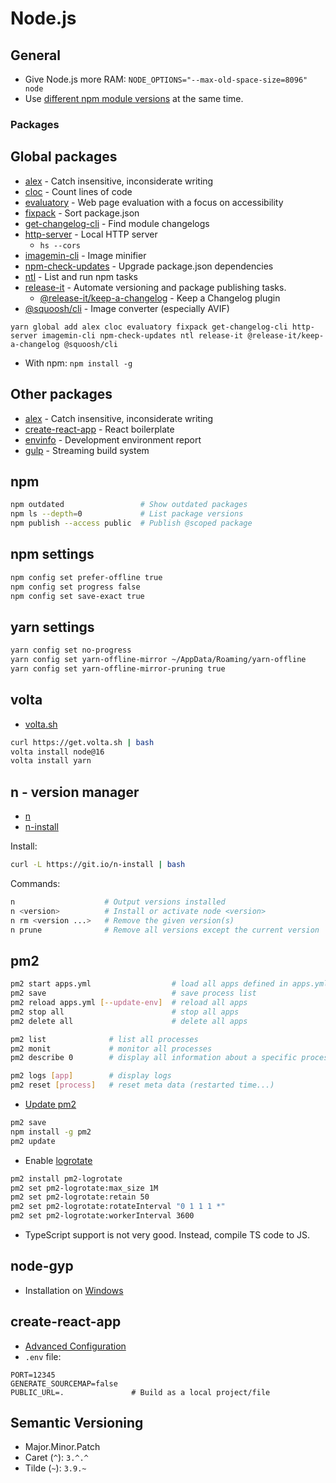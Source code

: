 # Node.js

## General

- Give Node.js more RAM: `NODE_OPTIONS="--max-old-space-size=8096" node`
- Use [different npm module versions](https://mariosfakiolas.com/blog/install-multiple-major-versions-of-a-node-module-with-npm/) at the same time.

### Packages

## Global packages

- [alex](https://www.npmjs.com/package/alex) - Catch insensitive, inconsiderate writing
- [cloc](https://www.npmjs.com/package/cloc) - Count lines of code
- [evaluatory](https://github.com/darekkay/evaluatory) - Web page evaluation with a focus on accessibility
- [fixpack](https://www.npmjs.com/package/fixpack) - Sort package.json
- [get-changelog-cli](https://www.npmjs.com/package/get-changelog-cli) - Find module changelogs
- [http-server](https://www.npmjs.com/package/http-server) - Local HTTP server
  - `hs --cors`
- [imagemin-cli](https://www.npmjs.com/package/imagemin-cli) - Image minifier
- [npm-check-updates](https://www.npmjs.com/package/npm-check-updates) - Upgrade package.json dependencies
- [ntl](https://www.npmjs.com/package/ntl) - List and run npm tasks
- [release-it](https://www.npmjs.com/package/release-it) - Automate versioning and package publishing tasks.
  - [@release-it/keep-a-changelog](https://github.com/release-it/keep-a-changelog) - Keep a Changelog plugin
- [@squoosh/cli](https://www.npmjs.com/package/@squoosh/cli) - Image converter (especially AVIF)

```
yarn global add alex cloc evaluatory fixpack get-changelog-cli http-server imagemin-cli npm-check-updates ntl release-it @release-it/keep-a-changelog @squoosh/cli
```

- With npm: `npm install -g`

## Other packages

- [alex](https://github.com/get-alex/alex) - Catch insensitive, inconsiderate writing
- [create-react-app](https://github.com/facebook/create-react-app) - React boilerplate
- [envinfo](https://github.com/tabrindle/envinfo) - Development environment report
- [gulp](https://gruntjs.com/) - Streaming build system

## npm

```bash
npm outdated                 # Show outdated packages
npm ls --depth=0             # List package versions
npm publish --access public  # Publish @scoped package
```

## npm settings

```bash
npm config set prefer-offline true
npm config set progress false
npm config set save-exact true
```

## yarn settings

```bash
yarn config set no-progress
yarn config set yarn-offline-mirror ~/AppData/Roaming/yarn-offline
yarn config set yarn-offline-mirror-pruning true
```

## volta

- [volta.sh](https://volta.sh/)

```bash
curl https://get.volta.sh | bash
volta install node@16
volta install yarn
```

## n - version manager

- [n](https://github.com/tj/n)
- [n-install](https://github.com/mklement0/n-install)

Install:

```bash
curl -L https://git.io/n-install | bash
```

Commands:

```bash
n                    # Output versions installed
n <version>          # Install or activate node <version>
n rm <version ...>   # Remove the given version(s)
n prune              # Remove all versions except the current version
```

## pm2

```bash
pm2 start apps.yml                  # load all apps defined in apps.yml
pm2 save                            # save process list
pm2 reload apps.yml [--update-env]  # reload all apps
pm2 stop all                        # stop all apps
pm2 delete all                      # delete all apps

pm2 list              # list all processes
pm2 monit             # monitor all processes
pm2 describe 0        # display all information about a specific process

pm2 logs [app]        # display logs
pm2 reset [process]   # reset meta data (restarted time...)
```

- [Update pm2](http://pm2.keymetrics.io/docs/usage/update-pm2/)

```bash
pm2 save
npm install -g pm2
pm2 update
```

- Enable [logrotate](https://github.com/keymetrics/pm2-logrotate)

```bash
pm2 install pm2-logrotate
pm2 set pm2-logrotate:max_size 1M
pm2 set pm2-logrotate:retain 50
pm2 set pm2-logrotate:rotateInterval "0 1 1 1 *"
pm2 set pm2-logrotate:workerInterval 3600
```

- TypeScript support is not very good. Instead, compile TS code to JS.

## node-gyp

- Installation on [Windows](https://github.com/nodejs/node-gyp#on-windows)


## create-react-app

- [Advanced Configuration](https://github.com/facebookincubator/create-react-app/blob/master/packages/react-scripts/template/README.md#advanced-configuration)
- `.env` file:

```
PORT=12345
GENERATE_SOURCEMAP=false
PUBLIC_URL=.               # Build as a local project/file
```

## Semantic Versioning

- Major.Minor.Patch
- Caret (`^`): `3.^.^`
- Tilde (`~`): `3.9.~`
